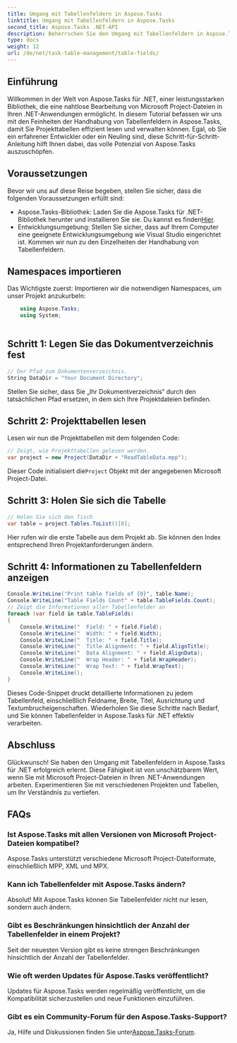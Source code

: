 ```yaml
---
title: Umgang mit Tabellenfeldern in Aspose.Tasks
linktitle: Umgang mit Tabellenfeldern in Aspose.Tasks
second_title: Aspose.Tasks .NET-API
description: Beherrschen Sie den Umgang mit Tabellenfeldern in Aspose.Tasks für .NET mit diesem umfassenden Tutorial. Lernen Sie, Projekttabellen mühelos zu lesen, anzuzeigen und zu ändern.
type: docs
weight: 12
url: /de/net/task-table-management/table-fields/
---
```

## Einführung
Willkommen in der Welt von Aspose.Tasks für .NET, einer leistungsstarken Bibliothek, die eine nahtlose Bearbeitung von Microsoft Project-Dateien in Ihren .NET-Anwendungen ermöglicht. In diesem Tutorial befassen wir uns mit den Feinheiten der Handhabung von Tabellenfeldern in Aspose.Tasks, damit Sie Projekttabellen effizient lesen und verwalten können. Egal, ob Sie ein erfahrener Entwickler oder ein Neuling sind, diese Schritt-für-Schritt-Anleitung hilft Ihnen dabei, das volle Potenzial von Aspose.Tasks auszuschöpfen.
## Voraussetzungen
Bevor wir uns auf diese Reise begeben, stellen Sie sicher, dass die folgenden Voraussetzungen erfüllt sind:
- Aspose.Tasks-Bibliothek: Laden Sie die Aspose.Tasks für .NET-Bibliothek herunter und installieren Sie sie. Du kannst es finden[Hier](https://releases.aspose.com/tasks/net/).
- Entwicklungsumgebung: Stellen Sie sicher, dass auf Ihrem Computer eine geeignete Entwicklungsumgebung wie Visual Studio eingerichtet ist.
Kommen wir nun zu den Einzelheiten der Handhabung von Tabellenfeldern.
## Namespaces importieren
Das Wichtigste zuerst: Importieren wir die notwendigen Namespaces, um unser Projekt anzukurbeln:
```csharp
    using Aspose.Tasks;
    using System;
    
```
## Schritt 1: Legen Sie das Dokumentverzeichnis fest
```csharp
// Der Pfad zum Dokumentenverzeichnis.
String DataDir = "Your Document Directory";
```
Stellen Sie sicher, dass Sie „Ihr Dokumentverzeichnis“ durch den tatsächlichen Pfad ersetzen, in dem sich Ihre Projektdateien befinden.
## Schritt 2: Projekttabellen lesen
Lesen wir nun die Projekttabellen mit dem folgenden Code:
```csharp
// Zeigt, wie Projekttabellen gelesen werden.
var project = new Project(DataDir + "ReadTableData.mpp");
```
 Dieser Code initialisiert die`Project` Objekt mit der angegebenen Microsoft Project-Datei.
## Schritt 3: Holen Sie sich die Tabelle
```csharp
// Holen Sie sich den Tisch
var table = project.Tables.ToList()[0];
```
Hier rufen wir die erste Tabelle aus dem Projekt ab. Sie können den Index entsprechend Ihren Projektanforderungen ändern.
## Schritt 4: Informationen zu Tabellenfeldern anzeigen
```csharp
Console.WriteLine("Print table fields of {0}", table.Name);
Console.WriteLine("Table Fields Count" + table.TableFields.Count);
// Zeigt die Informationen aller Tabellenfelder an
foreach (var field in table.TableFields)
{
    Console.WriteLine("  Field: " + field.Field);
    Console.WriteLine("  Width: " + field.Width);
    Console.WriteLine("  Title: " + field.Title);
    Console.WriteLine("  Title Alignment: " + field.AlignTitle);
    Console.WriteLine("  Data Alignment: " + field.AlignData);
    Console.WriteLine("  Wrap Header: " + field.WrapHeader);
    Console.WriteLine("  Wrap Text: " + field.WrapText);
    Console.WriteLine();
}
```
Dieses Code-Snippet druckt detaillierte Informationen zu jedem Tabellenfeld, einschließlich Feldname, Breite, Titel, Ausrichtung und Textumbrucheigenschaften.
Wiederholen Sie diese Schritte nach Bedarf, und Sie können Tabellenfelder in Aspose.Tasks für .NET effektiv verarbeiten.
## Abschluss
Glückwunsch! Sie haben den Umgang mit Tabellenfeldern in Aspose.Tasks für .NET erfolgreich erlernt. Diese Fähigkeit ist von unschätzbarem Wert, wenn Sie mit Microsoft Project-Dateien in Ihren .NET-Anwendungen arbeiten. Experimentieren Sie mit verschiedenen Projekten und Tabellen, um Ihr Verständnis zu vertiefen.
## FAQs
### Ist Aspose.Tasks mit allen Versionen von Microsoft Project-Dateien kompatibel?
Aspose.Tasks unterstützt verschiedene Microsoft Project-Dateiformate, einschließlich MPP, XML und MPX.
### Kann ich Tabellenfelder mit Aspose.Tasks ändern?
Absolut! Mit Aspose.Tasks können Sie Tabellenfelder nicht nur lesen, sondern auch ändern.
### Gibt es Beschränkungen hinsichtlich der Anzahl der Tabellenfelder in einem Projekt?
Seit der neuesten Version gibt es keine strengen Beschränkungen hinsichtlich der Anzahl der Tabellenfelder.
### Wie oft werden Updates für Aspose.Tasks veröffentlicht?
Updates für Aspose.Tasks werden regelmäßig veröffentlicht, um die Kompatibilität sicherzustellen und neue Funktionen einzuführen.
### Gibt es ein Community-Forum für den Aspose.Tasks-Support?
 Ja, Hilfe und Diskussionen finden Sie unter[Aspose.Tasks-Forum](https://forum.aspose.com/c/tasks/15).